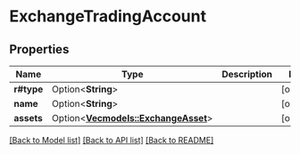 # ExchangeTradingAccount

## Properties

Name | Type | Description | Notes
------------ | ------------- | ------------- | -------------
**r#type** | Option<**String**> |  | [optional]
**name** | Option<**String**> |  | [optional]
**assets** | Option<[**Vec<models::ExchangeAsset>**](ExchangeAsset.md)> |  | [optional]

[[Back to Model list]](../README.md#documentation-for-models) [[Back to API list]](../README.md#documentation-for-api-endpoints) [[Back to README]](../README.md)


